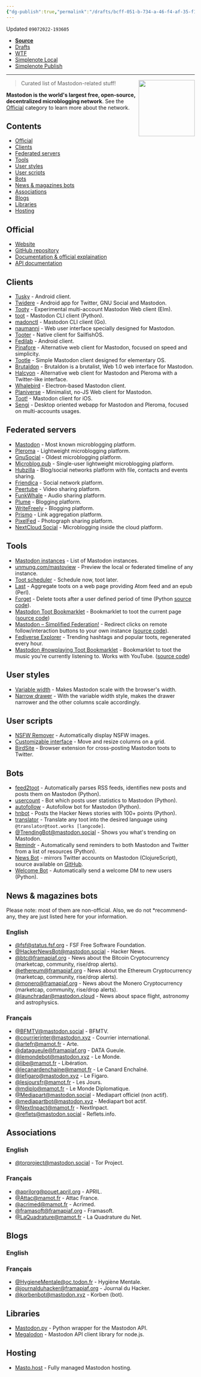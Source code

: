 ```yaml
---
{"dg-publish":true,"permalink":"/drafts/bcff-051-b-734-a-46-f4-af-35-f1322041398-a/","dgHomeLink":true,"dgPassFrontmatter":false}
---
```


Updated `09072022-193605`

- [**Source**](https://github.com/tleb/awesome-mastodon)
- [Drafts](drafts://open?uuid=CAABBB06-186C-437D-BC30-65844BDBEC2B)
- [WTF](https://davidblue.wtf/drafts/CAABBB06-186C-437D-BC30-65844BDBEC2B.html)
- [Simplenote Local](simplenote://note/a430de56fb7d4becb59efc30169f953e)
- [Simplenote Publish](http://simp.ly/publish/yrThkd)

---

[<img src="https://rawgit.com/tleb/awesome-mastodon/master/mastodon-logo.svg" align="right" width="150">](https://joinmastodon.org)

> Curated list of Mastodon-related stuff!

**Mastodon is the world's largest free, open-source, decentralized microblogging network**. See the [Official](#official) category to learn more about the network.

## Contents

- [Official](#official)
- [Clients](#clients)
- [Federated servers](#federated-servers)
- [Tools](#tools)
- [User styles](#user-styles)
- [User scripts](#user-scripts)
- [Bots](#bots)
- [News & magazines bots](#news--magazines-bots)
- [Associations](#associatons)
- [Blogs](#blogs)
- [Libraries](#libraries)
- [Hosting](#hosting)

## Official

- [Website](https://joinmastodon.org)
- [GitHub repository](https://github.com/tootsuite/mastodon)
- [Documentation & official explaination](https://docs.joinmastodon.org/)
- [API documentation](https://docs.joinmastodon.org/client/intro/)

## Clients

- [Tusky](https://play.google.com/store/apps/details?id=com.keylesspalace.tusky) - Android client.
- [Twidere](https://f-droid.org/packages/org.mariotaku.twidere/) - Android app for Twitter, GNU Social and Mastodon.
- [Tooty](https://github.com/n1k0/tooty) - Experimental multi-account Mastodon Web client (Elm).
- [toot](https://github.com/ihabunek/toot) - Mastodon CLI client (Python).
- [madonctl](https://github.com/McKael/madonctl) - Mastodon CLI client (Go).
- [naumanni](https://github.com/naumanni/naumanni) - Web user interface specially designed for Mastodon.
- [Tooter](https://github.com/dysk0/harbour-tooter) - Native client for SailfishOS.
- [Fedilab](https://framagit.org/tom79/fedilab) - Android client.
- [Pinafore](https://github.com/nolanlawson/pinafore) - Alternative web client for Mastodon, focused on speed and simplicity.
- [Tootle](https://github.com/bleakgrey/tootle) - Simple Mastodon client designed for elementary OS.
- [Brutaldon](https://git.carcosa.net/jmcbray/brutaldon) - Brutaldon is a brutalist, Web 1.0 web interface for Mastodon.
- [Halcyon](https://notabug.org/halcyon-suite/halcyon) - Alternative web client for Mastodon and Pleroma with a Twitter-like interface.
- [Whalebird](https://whalebird.social/en/desktop/contents) - Electron-based Mastodon client.
- [Planiverse](https://git.mulligrubs.me/planiverse/) - Minimalist, no-JS Web client for Mastodon.
- [Toot!](https://apps.apple.com/us/app/toot/id1229021451) - Mastodon client for iOS.
- [Sengi](https://nicolasconstant.github.io/sengi/) - Desktop oriented webapp for Mastodon and Pleroma, focused on multi-accounts usages.

## Federated servers

- [Mastodon](https://joinmastodon.org/) - Most known microblogging platform.
- [Pleroma](https://pleroma.social/) - Lightweight microblogging platform.
- [GnuSocial](https://gnu.io/social/) - Oldest microblogging platform.
- [Microblog.pub](https://microblog.pub/) - Single-user lightweight microblogging platform.
- [Hubzilla](https://zotlabs.org/page/hubzilla/hubzilla-project) - Blog/social networks platform with file, contacts and events sharing.
- [Friendica](https://friendi.ca/) - Social network platform.
- [Peertube](https://joinpeertube.org/) - Video sharing platform.
- [FunkWhale](https://funkwhale.audio/) - Audio sharing platform.
- [Plume](https://joinplu.me/) - Blogging platform.
- [WriteFreely](https://writefreely.org/) - Blogging platform.
- [Prismo](https://gitlab.com/prismosuite/prismo) - Link aggregation platform.
- [PixelFed](https://pixelfed.org/) - Photograph sharing platform.
- [NextCloud Social](https://apps.nextcloud.com/apps/social) - Microblogging inside the cloud platform.

## Tools

- [Mastodon instances](https://instances.social/list) - List of Mastodon instances.
- [unmung.com/mastoview](http://www.unmung.com/mastoview) - Preview the local or federated timeline of any instance.
- [Toot scheduler](https://scheduler.mastodon.tools/) - Schedule now, toot later.
- [Last](https://framagit.org/luc/last) - Aggregate toots on a web page providing Atom feed and an epub (Perl).
- [Forget](https://forget.codl.fr/about/) - Delete toots after a user defined period of time (Python [source code](https://github.com/codl/forget/)).
- [Mastodon Toot Bookmarklet](https://rknightuk.github.io/mastodon-toot-bookmarklet/) - Bookmarklet to toot the current page ([source code](https://github.com/rknightuk/mastodon-toot-bookmarklet/))
- [Mastodon – Simplified Federation!](https://addons.mozilla.org/firefox/addon/mastodon-simplified-federation/) - Redirect clicks on remote follow/interaction buttons to your own instance ([source code](https://github.com/rugk/mastodon-simplified-federation)).
- [Fediverse Explorer](https://fediverse.0qz.fun/) - Trending hashtags and popular toots, regenerated every hour.
- [Mastodon #nowplaying Toot Bookmarklet](https://nowplaying.resynth1943.net) - Bookmarklet to toot the music you're currently listening to. Works with YouTube. ([source code](https://github.com/resynth1943/mastodon-nowplaying-toot-bookmarklet))


## User styles

- [Variable width](https://userstyles.org/styles/139721/mastodon-glitch-soc-variable-width) - Makes Mastodon scale with the browser's width.
- [Narrow drawer](https://userstyles.org/styles/141457/mastodon-dynamic-wide-columns-narrow-drawer) - With the variable width style, makes the drawer narrower and the other columns scale accordingly.

## User scripts

- [NSFW Remover](https://greasyfork.org/fr/scripts/29228-mastodon-nsfw-remover) - Automatically display NSFW images.
- [Customizable interface](https://openuserjs.org/scripts/bl00m/Mastodon*Customizable*Interface) - Move and resize columns on a grid.
- [BirdSite](https://gitlab.com/pmorinerie/birdsite) - Browser extension for cross-posting Mastodon toots to Twitter.

## Bots

- [feed2toot](https://gitlab.com/chaica/feed2toot) - Automatically parses RSS feeds, identifies new posts and posts them on Mastodon (Python).
- [usercount](https://github.com/josefkenny/usercount) - Bot which posts user statistics to Mastodon (Python).
- [autofollow](https://github.com/gled-rs/mastodon-autofollow) - Autofollow bot for Mastodon (Python).
- [hnbot](https://github.com/raymestalez/mastodon-hnbot) - Posts the Hacker News stories with 100+ points (Python).
- [translator](https://christopher.su/projects/translator/) - Translate any toot into the desired language using `@translator@toot.works [langcode]`.
- [@TrendingBot@mastodon.social](https://mastodon.social/@TrendingBot) - Shows you what's trending on Mastodon.
- [Remindr](https://gitlab.com/chaica/remindr) - Automatically send reminders to both Mastodon and Twitter from a list of resources (Python).
- [News Bot](https://botsin.space/@newsbot) - mirrors Twitter accounts on Mastodon (ClojureScript), source available on [GitHub](https://github.com/yogthos/mastodon-bot).
- [Welcome Bot](https://github.com/indyhall/mastodon-welcome-bot) - Automatically send a welcome DM to new users (Python).

## News & magazines bots

Please note: most of them are non-official. Also, we do not *recommend- any, they are just listed here for your information.

### English

- [@fsf@status.fsf.org](https://status.fsf.org/fsf) - FSF Free Software Foundation.
- [@HackerNewsBot@mastodon.social](https://mastodon.social/@HackerNewsBot) - Hacker News.
- [@btc@framapiaf.org](https://framapiaf.org/@btc) - News about the Bitcoin Cryptocurrency (marketcap, community, rise/drop alerts).
- [@ethereum@framapiaf.org](https://framapiaf.org/@ethereum) - News about the Ethereum Cryptocurrency (marketcap, community, rise/drop alerts).
- [@monero@framapiaf.org](https://framapiaf.org/@monero) - News about the Monero Cryptocurrency (marketcap, community, rise/drop alerts).
- [@launchradar@mastodon.cloud](https://mastodon.cloud/@launchradar) - News about space flight, astronomy and astrophysics.

### Français

- [@BFMTV@mastodon.social](https://mastodon.social/@BFMTV) - BFMTV.
- [@courrierinter@mastodon.xyz](https://mastodon.xyz/@courrierinter) - Courrier international.
- [@artefr@mamot.fr](https://mamot.fr/@artefr) - Arte.
- [@datagueule@framapiaf.org](https://framapiaf.org/@datagueule) - DATA Gueule.
- [@lemondebot@mastodon.xyz](https://mastodon.xyz/@lemondebot) - Le Monde.
- [@libe@mamot.fr](https://mamot.fr/@libe) - Libération.
- [@lecanardenchaine@mamot.fr](https://mamot.fr/@lecanardenchaine) - Le Canard Enchaîné.
- [@lefigaro@mastodon.xyz](https://mastodon.xyz/@lefigaro) - Le Figaro.
- [@lesjoursfr@mamot.fr](https://mamot.fr/@lesjoursfr) - Les Jours.
- [@mdiplo@mamot.fr](https://mamot.fr/@mdiplo) - Le Monde Diplomatique.
- [@Mediapart@mastodon.social](https://mastodon.social/@Mediapart) - Mediapart officiel (non actif).
- [@mediapartbot@mastodon.xyz](https://mastodon.xyz/@mediapartbot) - Mediapart bot actif.
- [@NextInpact@mamot.fr](https://mamot.fr/@NextInpact) - NextInpact.
- [@reflets@mastodon.social](https://mastodon.social/@reflets) - Reflets.info.

## Associations

### English

- [@torproject@mastodon.social](https://mastodon.social/@torproject) - Tor Project.

### Français

- [@aprilorg@pouet.april.org](https://pouet.april.org/@aprilorg) - APRIL.
- [@Attac@mamot.fr](https://mamot.fr/@Attac) - Attac France.
- [@acrimed@mamot.fr](https://mamot.fr/@acrimed) - Acrimed.
- [@framasoft@framapiaf.org](https://framapiaf.org/@Framasoft) - Framasoft.
- [@LaQuadrature@mamot.fr](https://mamot.fr/@LaQuadrature) - La Quadrature du Net.

## Blogs

### English

### Français

- [@HygieneMentale@oc.todon.fr](https://oc.todon.fr/@HygieneMentale) - Hygiène Mentale.
- [@journalduhacker@framapiaf.org](https://framapiaf.org/@journalduhacker) - Journal du Hacker.
- [@korbenbot@mastodon.xyz](https://mastodon.xyz/@korbenbot) - Korben (bot).

## Libraries

- [Mastodon.py](https://github.com/halcy/Mastodon.py) - Python wrapper for the Mastodon API.
- [Megalodon](https://github.com/h3poteto/megalodon) - Mastodon API client library for node.js.

## Hosting

- [Masto.host](https://masto.host) - Fully managed Mastodon hosting.